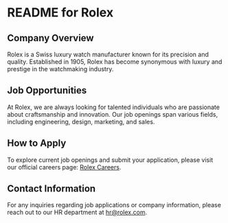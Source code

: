 # README for Rolex

## Company Overview
Rolex is a Swiss luxury watch manufacturer known for its precision and quality. Established in 1905, Rolex has become synonymous with luxury and prestige in the watchmaking industry.

## Job Opportunities
At Rolex, we are always looking for talented individuals who are passionate about craftsmanship and innovation. Our job openings span various fields, including engineering, design, marketing, and sales.

## How to Apply
To explore current job openings and submit your application, please visit our official careers page: [Rolex Careers](https://www.rolex.com/en/careers.html).

## Contact Information
For any inquiries regarding job applications or company information, please reach out to our HR department at hr@rolex.com.
